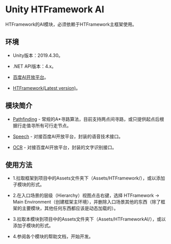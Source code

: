 ﻿# Unity HTFramework AI

HTFramework的AI模块，必须依赖于HTFramework主框架使用。

## 环境

- Unity版本：2019.4.30。

- .NET API版本：4.x。

- [百度AI开放平台](https://ai.baidu.com/)。

- [HTFramework(Latest version)](https://github.com/SaiTingHu/HTFramework)。

## 模块简介

- [Pathfinding](https://wanderer.blog.csdn.net/article/details/103761142) - 常规的A*寻路算法，目前支持两点间寻路，或只提供起点后根据行走值寻所有可行走节点。

- [Speech](https://wanderer.blog.csdn.net/article/details/103764141) - 对接百度AI开放平台，封装的语音技术接口。

- [OCR](https://wanderer.blog.csdn.net/article/details/103765003) - 对接百度AI开放平台，封装的文字识别接口。

## 使用方法

- 1.拉取框架到项目中的Assets文件夹下（Assets/HTFramework/），或以添加子模块的形式。

- 2.在入口场景的层级（Hierarchy）视图点击右键，选择 HTFramework -> Main Environment（创建框架主环境），并删除入口场景其他的东西（除了框架的主要模块，其他任何东西都应该是动态加载的）。

- 3.拉取本模块到项目中的Assets文件夹下（Assets/HTFrameworkAI/），或以添加子模块的形式。

- 4.参阅各个模块的帮助文档，开始开发。
